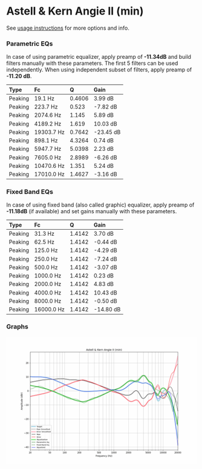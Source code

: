 # Astell & Kern Angie II (min)
See [usage instructions](https://github.com/jaakkopasanen/AutoEq#usage) for more options and info.

### Parametric EQs
In case of using parametric equalizer, apply preamp of **-11.34dB** and build filters manually
with these parameters. The first 5 filters can be used independently.
When using independent subset of filters, apply preamp of **-11.20 dB**.

| Type    | Fc         |      Q | Gain      |
|:--------|:-----------|:-------|:----------|
| Peaking | 19.1 Hz    | 0.4606 | 3.99 dB   |
| Peaking | 223.7 Hz   | 0.523  | -7.82 dB  |
| Peaking | 2074.6 Hz  | 1.145  | 5.89 dB   |
| Peaking | 4189.2 Hz  | 1.619  | 10.03 dB  |
| Peaking | 19303.7 Hz | 0.7642 | -23.45 dB |
| Peaking | 898.1 Hz   | 4.3264 | 0.74 dB   |
| Peaking | 5947.7 Hz  | 5.0398 | 2.23 dB   |
| Peaking | 7605.0 Hz  | 2.8989 | -6.26 dB  |
| Peaking | 10470.6 Hz | 1.351  | 5.24 dB   |
| Peaking | 17010.0 Hz | 1.4627 | -3.16 dB  |

### Fixed Band EQs
In case of using fixed band (also called graphic) equalizer, apply preamp of **-11.18dB**
(if available) and set gains manually with these parameters.

| Type    | Fc         |      Q | Gain      |
|:--------|:-----------|:-------|:----------|
| Peaking | 31.3 Hz    | 1.4142 | 3.70 dB   |
| Peaking | 62.5 Hz    | 1.4142 | -0.44 dB  |
| Peaking | 125.0 Hz   | 1.4142 | -4.29 dB  |
| Peaking | 250.0 Hz   | 1.4142 | -7.24 dB  |
| Peaking | 500.0 Hz   | 1.4142 | -3.07 dB  |
| Peaking | 1000.0 Hz  | 1.4142 | 0.23 dB   |
| Peaking | 2000.0 Hz  | 1.4142 | 4.83 dB   |
| Peaking | 4000.0 Hz  | 1.4142 | 10.43 dB  |
| Peaking | 8000.0 Hz  | 1.4142 | -0.50 dB  |
| Peaking | 16000.0 Hz | 1.4142 | -14.80 dB |

### Graphs
![](./Astell%20&%20Kern%20Angie%20II%20(min).png)